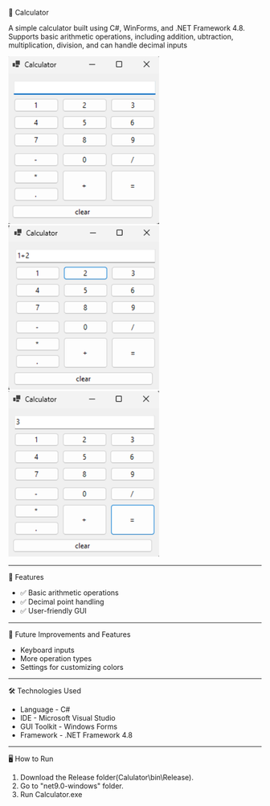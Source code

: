 🧮 Calculator

A simple calculator built using C#, WinForms, and .NET Framework 4.8.  
Supports basic arithmetic operations, including addition, ubtraction, multiplication, division, and can handle decimal inputs

<img src="images/calculator-preview1.png" width="300"/>
<img src="images/calculator-preview2.png" width="300"/>
<img src="images/calculator-preview3.png" width="300"/>

---

🚀 Features

- ✅ Basic arithmetic operations
- ✅ Decimal point handling
- ✅ User-friendly GUI

---

🌟 Future Improvements and Features

- Keyboard inputs
- More operation types
- Settings for customizing colors

---

🛠️ Technologies Used

- Language - C#
- IDE - Microsoft Visual Studio 
- GUI Toolkit - Windows Forms
- Framework - .NET Framework 4.8
  
---

🖥️ How to Run

1. Download the Release folder(Calulator\bin\Release).
2. Go to "net9.0-windows" folder.
3. Run Calculator.exe
